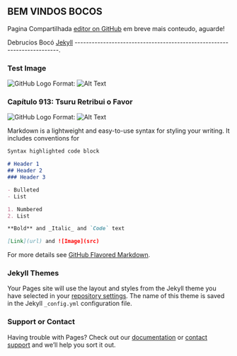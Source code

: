 ## BEM VINDOS BOCOS

Pagina Compartilhada [editor on GitHub](https://github.com/NiltonRock/sample_pages/edit/master/README.md) em breve mais conteudo, aguarde!

Debrucios Bocó [Jekyll](https://jekyllrb.com/) ------------------------------------------------------------------------.

### Test Image

![GitHub Logo](/sample_pages/images.jpeg )
Format: ![Alt Text](url)

### Capítulo 913: Tsuru Retribui o Favor

![GitHub Logo](/sample_pages/01.jpg)
Format: ![Alt Text](url)



Markdown is a lightweight and easy-to-use syntax for styling your writing. It includes conventions for

```markdown
Syntax highlighted code block

# Header 1
## Header 2
### Header 3

- Bulleted
- List

1. Numbered
2. List

**Bold** and _Italic_ and `Code` text

[Link](url) and ![Image](src)
```

For more details see [GitHub Flavored Markdown](https://guides.github.com/features/mastering-markdown/).

### Jekyll Themes

Your Pages site will use the layout and styles from the Jekyll theme you have selected in your [repository settings](https://github.com/NiltonRock/sample_pages/settings). The name of this theme is saved in the Jekyll `_config.yml` configuration file.

### Support or Contact

Having trouble with Pages? Check out our [documentation](https://help.github.com/categories/github-pages-basics/) or [contact support](https://github.com/contact) and we’ll help you sort it out.
